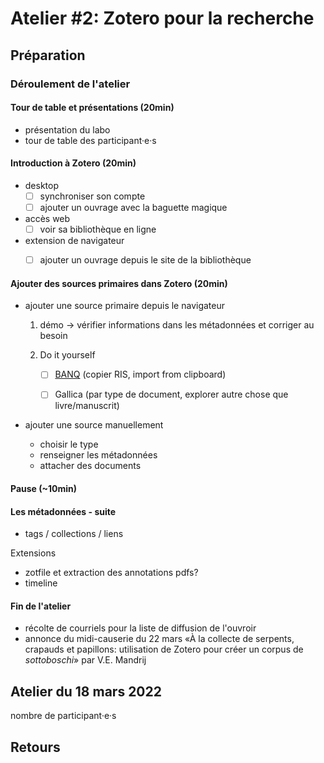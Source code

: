 # Atelier #2: Zotero pour la recherche

## Préparation

### Déroulement de l'atelier

#### Tour de table et présentations (20min)

- présentation du labo
- tour de table des participant·e·s

#### Introduction à Zotero (20min)

- desktop
  - [ ] synchroniser son compte
  - [ ] ajouter un ouvrage avec la baguette magique

- accès web 
  - [ ] voir sa bibliothèque en ligne

- extension de navigateur
  - [ ] ajouter un ouvrage depuis le site de la bibliothèque


#### Ajouter des sources primaires dans Zotero (20min)

- ajouter une source primaire depuis le navigateur

  1. démo → vérifier informations dans les métadonnées et corriger au besoin

  2. Do it yourself

     - [ ] [BANQ](https://numerique.banq.qc.ca/patrimoine/details/52327/4338940?docsearchtext=rita%20letendre) (copier RIS, import from clipboard)

     - [ ] Gallica (par type de document, explorer autre chose que livre/manuscrit)

- ajouter une source manuellement

  - choisir le type
  - renseigner les métadonnées
  - attacher des documents 

#### Pause (~10min)

#### Les métadonnées - suite

- tags / collections / liens





Extensions

- zotfile et extraction des annotations pdfs? 
- timeline





#### Fin de l'atelier

- récolte de courriels pour la liste de diffusion de l'ouvroir
- annonce du midi-causerie du 22 mars «À la collecte de serpents, crapauds et papillons: utilisation de Zotero pour créer un corpus de *sottoboschi*» par V.E. Mandrij



## Atelier du 18 mars 2022

nombre de participant·e·s















## Retours





